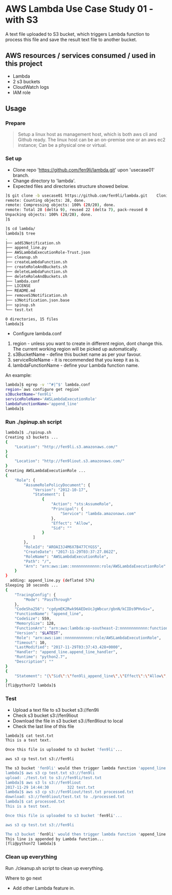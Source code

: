 # AWS Lambda Use Case Study 01 - with S3

A text file uploaded to S3 bucket, which triggers Lambda function to process this file and save the result text file to another bucket.

## AWS resources / services consumed / used in this project
* Lambda
* 2 s3 buckets
* CloudWatch logs
* IAM role

## Usage

### Prepare

> Setup a linux host as management host, which is both aws cli and Github ready. The linux host can be an on-premise one or an aws ec2 instance; Can be a physical one or virtual.

### Set up
* Clone repo 'https://github.com/fen9li/lambda.git' upon 'usecase01' branch.
* Change directory to 'lambda'.
* Expected files and directories structure showed below.

```sh
]$ git clone -b usecase01 https://github.com/fen9li/lambda.git    Cloning into 'lambda'...
remote: Counting objects: 28, done.
remote: Compressing objects: 100% (20/20), done.
remote: Total 28 (delta 9), reused 22 (delta 7), pack-reused 0
Unpacking objects: 100% (28/28), done.
]$

]$ cd lambda/
lambda]$ tree
.
├── addS3Notification.sh
├── append_line.py
├── AWSLambdaExecutionRole-Trust.json
├── cleanup.sh
├── createLambdaFunction.sh
├── createRoleAndBuckets.sh
├── deleteLambdaFunction.sh
├── deleteRoleAndBuckets.sh
├── lambda.conf
├── LICENSE
├── README.md
├── removeS3Notification.sh
├── s3Notification.json.base
├── spinup.sh
└── test.txt

0 directories, 15 files
lambda]$

```

* Configure lambda.conf

1. region - unless you want to create in different region, dont change this. The current working region will be picked up automatically.
2. s3BucketName - define this bucket name as per your favour.
3. serviceRoleName - it is recommended that you keep it as is.
4. lambdaFunctionName - define your Lambda function name.

An example:

```sh
lambda]$ egrep -v '^#|^$' lambda.conf
region=`aws configure get region`
s3BucketName='fen9li'
serviceRoleName='AWSLambdaExecutionRole'
lambdaFunctionName='append_line'
lambda]$
``` 

### Run ./spinup.sh script

```sh
lambda]$ ./spinup.sh
Creating s3 buckets ...
{
    "Location": "http://fen9li.s3.amazonaws.com/"
}
{
    "Location": "http://fen9liout.s3.amazonaws.com/"
}
Creating AWSLambdaExecutionRole ...
{
    "Role": {
        "AssumeRolePolicyDocument": {
            "Version": "2012-10-17",
            "Statement": [
                {
                    "Action": "sts:AssumeRole",
                    "Principal": {
                        "Service": "lambda.amazonaws.com"
                    },
                    "Effect": "Allow",
                    "Sid": ""
                }
            ]
        },
        "RoleId": "AROAI3J4M6X7B477CYGSS",
        "CreateDate": "2017-11-29T03:37:27.862Z",
        "RoleName": "AWSLambdaExecutionRole",
        "Path": "/",
        "Arn": "arn:aws:iam::nnnnnnnnnnnn:role/AWSLambdaExecutionRole"
    }
}
  adding: append_line.py (deflated 57%)
Sleeping 10 seconds ...
{
    "TracingConfig": {
        "Mode": "PassThrough"
    },
    "CodeSha256": "cgdymEK2Rwk96AEDeUcJgWbcur/gbnN/kCIDs9PHvGs=",
    "FunctionName": "append_line",
    "CodeSize": 559,
    "MemorySize": 128,
    "FunctionArn": "arn:aws:lambda:ap-southeast-2:nnnnnnnnnnnn:function:append_line",
    "Version": "$LATEST",
    "Role": "arn:aws:iam::nnnnnnnnnnnn:role/AWSLambdaExecutionRole",
    "Timeout": 10,
    "LastModified": "2017-11-29T03:37:43.428+0000",
    "Handler": "append_line.append_line_handler",
    "Runtime": "python2.7",
    "Description": ""
}
{
    "Statement": "{\"Sid\":\"fen9li_append_line\",\"Effect\":\"Allow\",\"Principal\":{\"Service\":\"s3.amazonaws.com\"},\"Action\":\"lambda:InvokeFunction\",\"Resource\":\"arn:aws:lambda:ap-southeast-2:nnnnnnnnnnnn:function:append_line\",\"Condition\":{\"StringEquals\":{\"AWS:SourceAccount\":\"nnnnnnnnnnnn\"},\"ArnLike\":{\"AWS:SourceArn\":\"arn:aws:s3:::fen9li\"}}}"
}
[fli@python72 lambda]$

```

### Test
* Upload a text file to s3 bucket s3://fen9li
* Check s3 bucket s3://fen9liout
* Download the file in s3 bucket s3://fen9liout to local
* Check the last line of this file

```sh
lambda]$ cat test.txt
This is a test text.

Once this file is uploaded to s3 bucket 'fen9li'...

aws s3 cp test.txt s3://fen9li

The s3 bucket 'fen9li' would then trigger lambda function 'append_line', which would append a line to this test text file and save the result file to bucket 'fen9liout.
lambda]$ aws s3 cp test.txt s3://fen9li
upload: ./test.txt to s3://fen9li/test.txt
lambda]$ aws s3 ls s3://fen9liout
2017-11-29 14:44:30        322 test.txt
lambda]$ aws s3 cp s3://fen9liout/test.txt processed.txt
download: s3://fen9liout/test.txt to ./processed.txt
lambda]$ cat processed.txt
This is a test text.

Once this file is uploaded to s3 bucket 'fen9li'...

aws s3 cp test.txt s3://fen9li

The s3 bucket 'fen9li' would then trigger lambda function 'append_line', which would append a line to this test text file and save the result file to bucket 'fen9liout.
This line is appended by Lambda function...
[fli@python72 lambda]$

``` 

### Clean up everything
Run ./cleanup.sh script to clean up everything.

Where to go next
* Add other Lambda feature in.
